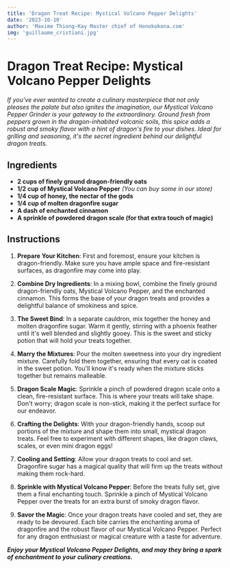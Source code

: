 ```yaml
---
title: 'Dragon Treat Recipe: Mystical Volcano Pepper Delights'
date: '2023-10-10'
author: 'Maxime Thiong-Kay Master chief of Honokokona.com'
img: 'guillaume_cristiani.jpg'
---
```

# **Dragon Treat Recipe: Mystical Volcano Pepper Delights**

*If you've ever wanted to create a culinary masterpiece that not only pleases the palate but also ignites the imagination, our Mystical Volcano Pepper Grinder is your gateway to the extraordinary. Ground fresh from peppers grown in the dragon-inhabited volcanic soils, this spice adds a robust and smoky flavor with a hint of dragon's fire to your dishes. Ideal for grilling and seasoning, it's the secret ingredient behind our delightful dragon treats.*

## **Ingredients**

- **2 cups of finely ground dragon-friendly oats**
- **1/2 cup of Mystical Volcano Pepper** _(You can buy some in our store)_
- **1/4 cup of honey, the nectar of the gods**
- **1/4 cup of molten dragonfire sugar**
- **A dash of enchanted cinnamon**
- **A sprinkle of powdered dragon scale (for that extra touch of magic)**

## **Instructions**

1. **Prepare Your Kitchen**: First and foremost, ensure your kitchen is dragon-friendly. Make sure you have ample space and fire-resistant surfaces, as dragonfire may come into play.

2. **Combine Dry Ingredients**: In a mixing bowl, combine the finely ground dragon-friendly oats, Mystical Volcano Pepper, and the enchanted cinnamon. This forms the base of your dragon treats and provides a delightful balance of smokiness and spice.

3. **The Sweet Bind**: In a separate cauldron, mix together the honey and molten dragonfire sugar. Warm it gently, stirring with a phoenix feather until it's well blended and slightly gooey. This is the sweet and sticky potion that will hold your treats together.

4. **Marry the Mixtures**: Pour the molten sweetness into your dry ingredient mixture. Carefully fold them together, ensuring that every oat is coated in the sweet potion. You'll know it's ready when the mixture sticks together but remains malleable.

5. **Dragon Scale Magic**: Sprinkle a pinch of powdered dragon scale onto a clean, fire-resistant surface. This is where your treats will take shape. Don't worry; dragon scale is non-stick, making it the perfect surface for our endeavor.

6. **Crafting the Delights**: With your dragon-friendly hands, scoop out portions of the mixture and shape them into small, mystical dragon treats. Feel free to experiment with different shapes, like dragon claws, scales, or even mini dragon eggs!

7. **Cooling and Setting**: Allow your dragon treats to cool and set. Dragonfire sugar has a magical quality that will firm up the treats without making them rock-hard.

8. **Sprinkle with Mystical Volcano Pepper**: Before the treats fully set, give them a final enchanting touch. Sprinkle a pinch of Mystical Volcano Pepper over the treats for an extra burst of smoky dragon flavor.

9. **Savor the Magic**: Once your dragon treats have cooled and set, they are ready to be devoured. Each bite carries the enchanting aroma of dragonfire and the robust flavor of our Mystical Volcano Pepper. Perfect for any dragon enthusiast or magical creature with a taste for adventure.

**_Enjoy your Mystical Volcano Pepper Delights, and may they bring a spark of enchantment to your culinary creations._**